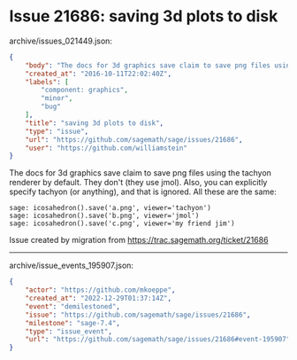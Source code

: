 # Issue 21686: saving 3d plots to disk

archive/issues_021449.json:
```json
{
    "body": "The docs for 3d graphics save claim to save png files using the tachyon renderer by default.  They don't (they use jmol).  Also, you can explicitly specify tachyon (or anything), and that is ignored.  All these are the same:\n\n```\nsage: icosahedron().save('a.png', viewer='tachyon')\nsage: icosahedron().save('b.png', viewer='jmol')\nsage: icosahedron().save('c.png', viewer='my friend jim')\n```\n\nIssue created by migration from https://trac.sagemath.org/ticket/21686\n\n",
    "created_at": "2016-10-11T22:02:40Z",
    "labels": [
        "component: graphics",
        "minor",
        "bug"
    ],
    "title": "saving 3d plots to disk",
    "type": "issue",
    "url": "https://github.com/sagemath/sage/issues/21686",
    "user": "https://github.com/williamstein"
}
```
The docs for 3d graphics save claim to save png files using the tachyon renderer by default.  They don't (they use jmol).  Also, you can explicitly specify tachyon (or anything), and that is ignored.  All these are the same:

```
sage: icosahedron().save('a.png', viewer='tachyon')
sage: icosahedron().save('b.png', viewer='jmol')
sage: icosahedron().save('c.png', viewer='my friend jim')
```

Issue created by migration from https://trac.sagemath.org/ticket/21686





---

archive/issue_events_195907.json:
```json
{
    "actor": "https://github.com/mkoeppe",
    "created_at": "2022-12-29T01:37:14Z",
    "event": "demilestoned",
    "issue": "https://github.com/sagemath/sage/issues/21686",
    "milestone": "sage-7.4",
    "type": "issue_event",
    "url": "https://github.com/sagemath/sage/issues/21686#event-195907"
}
```
